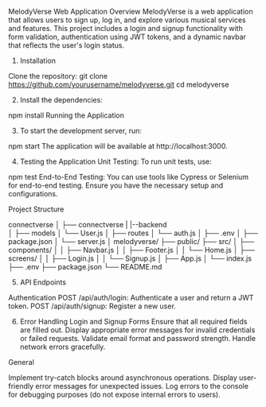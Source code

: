 MelodyVerse Web Application
Overview
MelodyVerse is a web application that allows users to sign up, log in, and explore various musical services and features. This project includes a login and signup functionality with form validation, authentication using JWT tokens, and a dynamic navbar that reflects the user's login status.

1. Installation

Clone the repository:
git clone https://github.com/yourusername/melodyverse.git
cd melodyverse

2. Install the dependencies:

npm install
Running the Application

3. To start the development server, run:

npm start
The application will be available at http://localhost:3000.

4. Testing the Application
Unit Testing: To run unit tests, use:

npm test
End-to-End Testing: You can use tools like Cypress or Selenium for end-to-end testing. Ensure you have the necessary setup and configurations.

Project Structure

connectverse
│
├── connectverse
|        |--backend        
│             ├── models
│             └── User.js
│             ├── routes
│             └── auth.js
│             ├── .env
│             ├── package.json
│             └── server.js
│
melodyverse/
├── public/
├── src/
│   ├── components/
│   │   ├── Navbar.js
│   │   ├── Footer.js
│   │   └── Home.js
│   ├── screens/
│   │   ├── Login.js
│   │   └── Signup.js
│   ├── App.js
│   └── index.js
├── .env
├── package.json
└── README.md


5. API Endpoints

Authentication
POST /api/auth/login: Authenticate a user and return a JWT token.
POST /api/auth/signup: Register a new user.

6. Error Handling
Login and Signup Forms
Ensure that all required fields are filled out.
Display appropriate error messages for invalid credentials or failed requests.
Validate email format and password strength.
Handle network errors gracefully.

General

Implement try-catch blocks around asynchronous operations.
Display user-friendly error messages for unexpected issues.
Log errors to the console for debugging purposes (do not expose internal errors to users).
